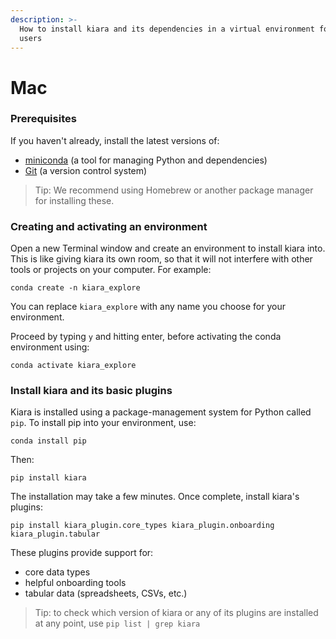 ```yaml
---
description: >-
  How to install kiara and its dependencies in a virtual environment for Mac
  users
---
```


# Mac

### Prerequisites&#x20;

If you haven't already, install the latest versions of:

* [miniconda](https://www.anaconda.com/docs/getting-started/miniconda/main) (a tool for managing Python and dependencies)
* [Git](https://git-scm.com/book/en/v2/Getting-Started-Installing-Git) (a version control system)

> Tip: We recommend using Homebrew or another package manager for installing these.

### Creating and activating an environment

Open a new Terminal window and create an environment to install kiara into. This is like giving kiara its own room, so that it will not interfere with other tools or projects on your computer. For example:

```⏎
conda create -n kiara_explore
```

You can replace `kiara_explore` with any name you choose for your environment.

Proceed by typing `y` and hitting enter, before activating the conda environment using:

```⏎
conda activate kiara_explore
```

### Install kiara and its basic plugins

Kiara is installed using a package-management system for Python called `pip`. To install pip into your environment, use:

```
conda install pip
```

Then:

```⏎
pip install kiara
```

The installation may take a few minutes. Once complete, install kiara's plugins:

```
pip install kiara_plugin.core_types kiara_plugin.onboarding kiara_plugin.tabular
```

These plugins provide support for:

* core data types
* helpful onboarding tools
* tabular data (spreadsheets, CSVs, etc.)

> Tip: to check which version of kiara or any of its plugins are installed at any point, use `pip list | grep kiara`&#x20;
